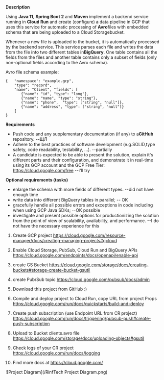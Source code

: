  **Description**
 
Using ​**Java 11**​, ​**Spring Boot 2​** and **M​aven​** implement a backend service running in **Cloud Run​** and create (configure) a data pipeline in GCP that uses this service for automatic processing of ​**Avro**​ files with embedded schema that are being uploaded to a Cloud Storage​ bucket.

Whenever a new file is uploaded to the bucket, it is automatically processed by the backend service. This service parses each file and writes the data from the file into two different tables in ​**BigQuery**​. One table contains all the fields from the files and another table contains only a subset of fields (only non-optional fields according to the Avro schema).

Avro file schema example:

	{	"namespace": "example.gcp",
	 	"type": "record",
		"name": "Client", "fields": [
	       {"name": "id", "type": "long"},
	       {"name": "name", "type": "string"},
	       {"name": "phone",  "type": ["string", "null"]},
	       {"name": "address", "type": ["string", "null"]}
		] 
	}
**Requirements**

* Push code and any supplementary documentation (if any) to a ​**GitHub** repository. --ЩЛ
* Adhere to the best practices of software development (e.g.SOLID,type safety, code readability, testability, ...). --partially
* A candidate is expected to be able to present the solution, explain it's different parts and their configuration, and demonstrate it in real-time using its GCP account and the GCP Free Tier:
https://cloud.google.com/free --I'll try

**Optional requirements (tasks)**

* enlarge the schema with more fields of different types. --did not have enough time
* write data into different BigQuery tables in parallel; -- OK
* gracefully handle all possible errors and exceptions in code including when using GCP Java SDKs; --OK possible
* investigate and present possible options for productionizing the solution from the point of view of scalability, availability, and performance. --I do not have the necessary experience for this 

1. Create GCP project
    https://cloud.google.com/resource-manager/docs/creating-managing-projects#gcloud
    
2. Enable Cloud Storage, PubSub, Cloud Run and BigQuery APIs
    https://cloud.google.com/endpoints/docs/openapi/enable-api
3. create GS Bucket
    https://cloud.google.com/storage/docs/creating-buckets#storage-create-bucket-gsutil
4. create Pub/Sub topic
    https://cloud.google.com/pubsub/docs/admin
5. Download this project from GitHub :)
    
6. Compile and deploy project to Cloud Run, copy URL from project Props
    https://cloud.google.com/run/docs/quickstarts/build-and-deploy
7. Create push subscription (use Endpoint URL from CR project)
    https://cloud.google.com/run/docs/triggering/pubsub-push#create-push-subscription
8. Upload to Bucket clients.avro file
    https://cloud.google.com/storage/docs/uploading-objects#gsutil
9. Check logs of your CR project 
    https://cloud.google.com/run/docs/logging
10. Find more docs at https://cloud.google.com/

![Project Diagram](/RinfTech Project Diagram.png)
